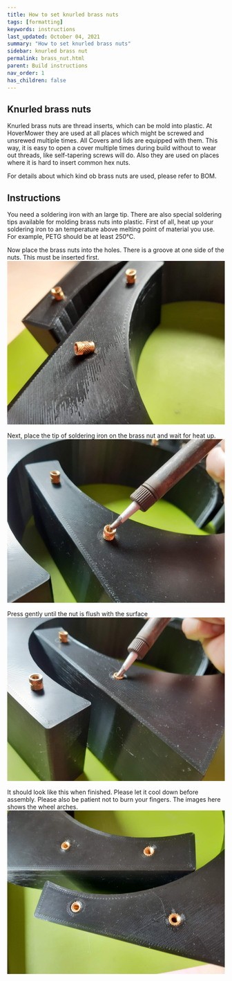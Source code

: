 ```yaml
---
title: How to set knurled brass nuts
tags: [formatting]
keywords: instructions
last_updated: October 04, 2021
summary: "How to set knurled brass nuts"
sidebar: knurled brass nut
permalink: brass_nut.html
parent: Build instructions
nav_order: 1
has_children: false
---
```

## Knurled brass nuts

Knurled brass nuts are thread inserts, which can be mold into plastic. At HoverMower they are used at all places which might be screwed and unsrewed multiple times.
All Covers and lids are equipped with them. This way, it is easy to open a cover multiple times during build without to wear out threads, like self-tapering screws
will do. Also they are used on places where it is hard to insert common hex nuts.

For details about which kind ob brass nuts are used, please refer to BOM.

## Instructions

You need a soldering iron with an large tip. There are also special soldering tips available for molding brass nuts into plastic.
First of all, heat up your soldering iron to an temperature above melting point of material you use. For example, PETG should be at least 250°C.

Now place the brass nuts into the holes. There is a groove at one side of the nuts. This must be inserted first.
![](/images/brass_nut_1.jpg)

Next, place the tip of soldering iron on the brass nut and wait for heat up.
![](/images/brass_nut_2.jpg)

Press gently until the nut is flush with the surface
![](/images/brass_nut_3.jpg)

It should look like this when finished. Please let it cool down before assembly. Please also be patient not to burn your fingers.
The images here shows the wheel arches.
![](/images/brass_nut_4.jpg)


